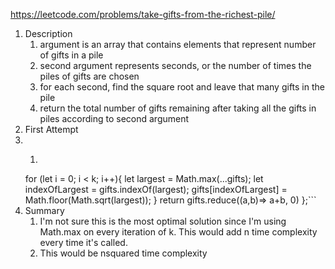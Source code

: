 https://leetcode.com/problems/take-gifts-from-the-richest-pile/
1. Description
	1. argument is an array that contains elements that represent number of gifts in a pile 
	2. second argument represents seconds, or the number of times the piles of gifts are chosen
	3. for each second, find the square root and leave that many gifts in the pile
	4. return the total number of gifts remaining after taking all the gifts in piles according to second argument
2. First Attempt
3. 
	1. ```var pickGifts = function(gifts, k) {
    for (let i = 0; i < k; i++){
        let largest = Math.max(...gifts);
        let indexOfLargest = gifts.indexOf(largest);
        gifts[indexOfLargest] = Math.floor(Math.sqrt(largest));
    }
    return gifts.reduce((a,b)=> a+b, 0)
    };```
4. Summary
	1. I'm not sure this is the most optimal solution since I'm using Math.max on every iteration of k. This would add n time complexity every time it's called.
	2. This would be nsquared time complexity